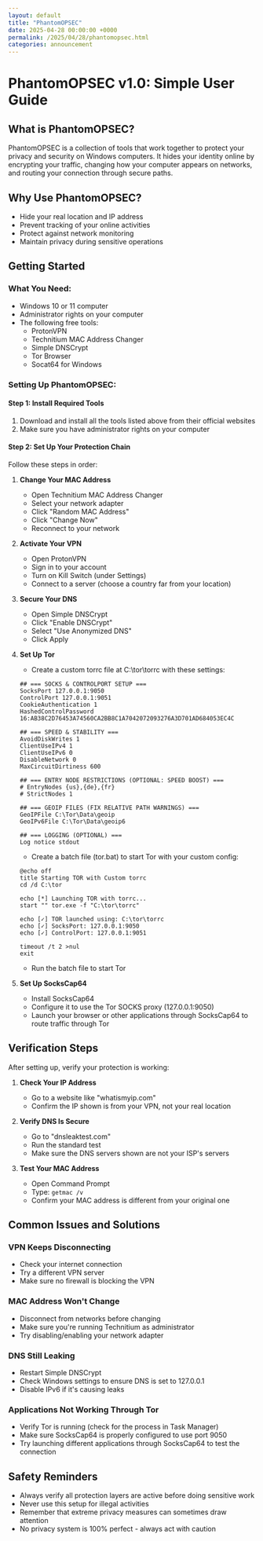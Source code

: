```yaml
---
layout: default
title: "PhantomOPSEC"
date: 2025-04-28 00:00:00 +0000
permalink: /2025/04/28/phantomopsec.html
categories: announcement
---
```



# PhantomOPSEC v1.0: Simple User Guide

## What is PhantomOPSEC?

PhantomOPSEC is a collection of tools that work together to protect your privacy and security on Windows computers. It hides your identity online by encrypting your traffic, changing how your computer appears on networks, and routing your connection through secure paths.

## Why Use PhantomOPSEC?

- Hide your real location and IP address
- Prevent tracking of your online activities
- Protect against network monitoring
- Maintain privacy during sensitive operations

## Getting Started

### What You Need:
- Windows 10 or 11 computer
- Administrator rights on your computer
- The following free tools:
  - ProtonVPN
  - Technitium MAC Address Changer
  - Simple DNSCrypt
  - Tor Browser
  - Socat64 for Windows

### Setting Up PhantomOPSEC:

#### Step 1: Install Required Tools
1. Download and install all the tools listed above from their official websites
2. Make sure you have administrator rights on your computer

#### Step 2: Set Up Your Protection Chain

Follow these steps in order:

1. **Change Your MAC Address**
   - Open Technitium MAC Address Changer
   - Select your network adapter
   - Click "Random MAC Address"
   - Click "Change Now"
   - Reconnect to your network

2. **Activate Your VPN**
   - Open ProtonVPN
   - Sign in to your account
   - Turn on Kill Switch (under Settings)
   - Connect to a server (choose a country far from your location)

3. **Secure Your DNS**
   - Open Simple DNSCrypt
   - Click "Enable DNSCrypt"
   - Select "Use Anonymized DNS"
   - Click Apply

4. **Set Up Tor**
   - Create a custom torrc file at C:\tor\torrc with these settings:
   ```
   ## === SOCKS & CONTROLPORT SETUP ===
   SocksPort 127.0.0.1:9050
   ControlPort 127.0.0.1:9051
   CookieAuthentication 1
   HashedControlPassword 16:AB38C2D76453A74560CA2BB8C1A7042072093276A3D701AD684053EC4C
   
   ## === SPEED & STABILITY ===
   AvoidDiskWrites 1
   ClientUseIPv4 1
   ClientUseIPv6 0
   DisableNetwork 0
   MaxCircuitDirtiness 600
   
   ## === ENTRY NODE RESTRICTIONS (OPTIONAL: SPEED BOOST) ===
   # EntryNodes {us},{de},{fr}
   # StrictNodes 1
   
   ## === GEOIP FILES (FIX RELATIVE PATH WARNINGS) ===
   GeoIPFile C:\Tor\Data\geoip
   GeoIPv6File C:\Tor\Data\geoip6
   
   ## === LOGGING (OPTIONAL) ===
   Log notice stdout
   ```
   
   - Create a batch file (tor.bat) to start Tor with your custom config:
   ```
   @echo off
   title Starting TOR with Custom torrc
   cd /d C:\tor
   
   echo [*] Launching TOR with torrc...
   start "" tor.exe -f "C:\tor\torrc"
   
   echo [✓] TOR launched using: C:\tor\torrc
   echo [✓] SocksPort: 127.0.0.1:9050
   echo [✓] ControlPort: 127.0.0.1:9051
   
   timeout /t 2 >nul
   exit
   ```
   
   - Run the batch file to start Tor

5. **Set Up SocksCap64**
   - Install SocksCap64
   - Configure it to use the Tor SOCKS proxy (127.0.0.1:9050)
   - Launch your browser or other applications through SocksCap64 to route traffic through Tor

## Verification Steps

After setting up, verify your protection is working:

1. **Check Your IP Address**
   - Go to a website like "whatismyip.com"
   - Confirm the IP shown is from your VPN, not your real location

2. **Verify DNS Is Secure**
   - Go to "dnsleaktest.com"
   - Run the standard test
   - Make sure the DNS servers shown are not your ISP's servers

3. **Test Your MAC Address**
   - Open Command Prompt
   - Type: `getmac /v`
   - Confirm your MAC address is different from your original one

## Common Issues and Solutions

### VPN Keeps Disconnecting
- Check your internet connection
- Try a different VPN server
- Make sure no firewall is blocking the VPN

### MAC Address Won't Change
- Disconnect from networks before changing
- Make sure you're running Technitium as administrator
- Try disabling/enabling your network adapter

### DNS Still Leaking
- Restart Simple DNSCrypt
- Check Windows settings to ensure DNS is set to 127.0.0.1
- Disable IPv6 if it's causing leaks

### Applications Not Working Through Tor
- Verify Tor is running (check for the process in Task Manager)
- Make sure SocksCap64 is properly configured to use port 9050
- Try launching different applications through SocksCap64 to test the connection

## Safety Reminders

- Always verify all protection layers are active before doing sensitive work
- Never use this setup for illegal activities
- Remember that extreme privacy measures can sometimes draw attention
- No privacy system is 100% perfect - always act with caution
